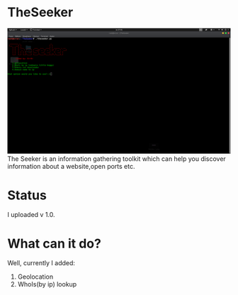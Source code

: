 # TheSeeker
![Alt text](/pic3.png?raw=true "pic3")
The Seeker is an information gathering toolkit which can help you discover information about a website,open ports etc.

#  Status 

I uploaded v 1.0.

# What can it do?
Well, currently I added:
1. Geolocation
2. WhoIs(by ip) lookup
